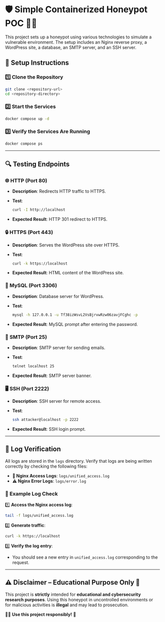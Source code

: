 # 🛡️ Simple Containerized Honeypot POC 🕵️‍♂️

This project sets up a honeypot using various technologies to simulate a vulnerable environment. The setup includes an Nginx reverse proxy, a WordPress site, a database, an SMTP server, and an SSH server.

## 🚀 Setup Instructions

### 1️⃣ Clone the Repository

```sh
git clone <repository-url>
cd <repository-directory>
```

### 2️⃣ Start the Services

```sh
docker compose up -d
```

### 3️⃣ Verify the Services Are Running

```sh
docker compose ps
```

---

## 🔍 Testing Endpoints

### 🌐 HTTP (Port 80)

- **Description**: Redirects HTTP traffic to HTTPS.
- **Test**:

    ```sh
    curl -I http://localhost
    ```

- **Expected Result**: HTTP 301 redirect to HTTPS.

### 🔒 HTTPS (Port 443)

- **Description**: Serves the WordPress site over HTTPS.
- **Test**:

    ```sh
    curl -k https://localhost
    ```

- **Expected Result**: HTML content of the WordPress site.

### 🐄 MySQL (Port 3306)

- **Description**: Database server for WordPress.
- **Test**:

    ```sh
    mysql -h 127.0.0.1 -u Tf38izWsvL2VsBjrvwRzw06zavjFCghc -p
    ```

- **Expected Result**: MySQL prompt after entering the password.

### 📧 SMTP (Port 25)

- **Description**: SMTP server for sending emails.
- **Test**:

    ```sh
    telnet localhost 25
    ```

- **Expected Result**: SMTP server banner.

### 🖥️ SSH (Port 2222)

- **Description**: SSH server for remote access.
- **Test**:

    ```sh
    ssh attacker@localhost -p 2222
    ```

- **Expected Result**: SSH login prompt.

---

## 📝 Log Verification

All logs are stored in the `logs` directory. Verify that logs are being written correctly by checking the following files:

- **📝 Nginx Access Logs**: `logs/unified_access.log`
- **⚠️ Nginx Error Logs**: `logs/error.log`

### 🔎 Example Log Check

1️⃣ **Access the Nginx access log**:

```sh
tail -f logs/unified_access.log
```

2️⃣ **Generate traffic**:

```sh
curl -k https://localhost
```

3️⃣ **Verify the log entry**:

- You should see a new entry in `unified_access.log` corresponding to the request.

---

## ⚠️ Disclaimer – Educational Purpose Only 🚨

This project is **strictly** intended for **educational and cybersecurity research purposes**. Using this honeypot in uncontrolled environments or for malicious activities is **illegal** and may lead to prosecution.

👨‍💻 **Use this project responsibly!** 🚫
